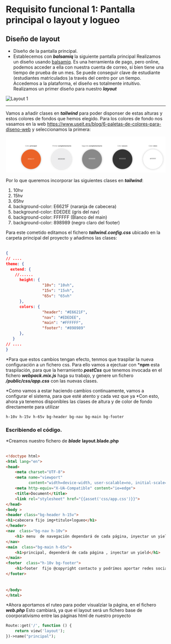 # Requisito funcional 1: Pantalla principal o layout y logueo
## Diseño de layout
* Diseño de la pantalla principal.
* Establecemos con ***balsamiq*** la siguiente pantalla principal
 Realizamos un diseño usando [balsamiq](https://balsamiq.cloud/). Es una herramienta de pago, pero online, podemos acceder a ella con nuestra cuenta de correo, si bien tiene una tiempo de prueba de un mes. Se puede conseguir clave de estudiante (estudiantes matriculados )a través del centro por un tiempo.
  Accedemos a la plataforma, el diseño es totalmente intuitivo. Realizamos un primer diseño para nuestro ***layout***

![Layout 1 ](../imagenes/mokups/layout_1.png)
***


Vamos a añadir clases en ***tailwind*** para poder disponser de estas alturas y estos colores de fondos que hemos
elegido. Para los colores de fondo nos vasamos en la web https://www.useit.es/blog/6-paletas-de-colores-para-diseno-web
y seleccionamos la primera:

![Colores Seleccionados](../imagenes/seleccion_colores.png)

Por lo que queremos incorporar las siguientes clases en ***tailwind***:

1. 10hv
2. 15hv
3. 65hv
4. background-color: E6621F (naranja de cabecera)
4. background-color: EDEDEE  (gris del nav)
4. background-color: FFFFFF (Blanco del main)
4. background-color: 898989 (negro claro del footer)

Para este cometido editamos el fichero ***tailwind.config.css*** ubicado en la carpeta principal del proyecto y añadimos
las clases:

```json

{
// ....
theme: {
  extend: {
    //......
      height: {
                "10v": "10vh",
                "15v": "15vh",
                "65v": "65vh"
      },
      colors: {
                "header": "#E6621F",
                "nav": "#EDEDEE",
                "main": "#FFFFFF",
                "footer": "#898989"
      },
   }
// ....
}
```

*Para que estos cambios tengan efecto, tenmos que traspilar la nueva configuración a un fichero css. Para ello vamos a ejectuar con ***npm** esta traspilación, para que la herramiento ***postCss*** que tenemos invocada en el fichero ***webpack.mix.js*** haga su trabajo, y genere un fichero ***/public/css/app.css*** con las nuevas clases.

*Como vamos a estar haciendo cambios continuamente, vamos a configurar el sistema, para que esté atento y cada vez que ya
*Con esto, ahora ya tenemos disponibles las clases de altura y de color de fondo directamente para utilizar

```css
h-10v h-15v h-65v bg-header bg-nav bg-main bg-footer
```

### Escribiendo el código.

*Creamos nuestro fichero de ***blade*** **layout.blade.php**
```html

<!doctype html>
<html lang="en">
<head>
    <meta charset="UTF-8">
    <meta name="viewport"
          content="width=device-width, user-scalable=no, initial-scale=1.0, maximum-scale=1.0, minimum-scale=1.0">
    <meta http-equiv="X-UA-Compatible" content="ie=edge">
    <title>Document</title>
    <link rel="stylesheet" href="{{asset('css/app.css')}}">
</head>
<body >
<header class="bg-header h-15v">
<h1>cabecera fijo img+titulo+logueo</h1>
</header>
<nav  class="bg-nav h-10v">
    <h1> menu  de navegación dependará de cada página, inyectar un yield</h1>
</nav>
<main  class="bg-main h-65v">
    <h1>principal, dependerá de cada página , inyectar un yield</h1>
</main>
<footer  class="h-10v bg-footer">
    <h1>footer  fijo @copyright contacto y podrímos aportar redes sociales</h1>
</footer>


</body>
</html>

```
*Ahora aportamos el ruteo para poder visualziar la página, en el fichero ***web.php*** Esto cambiará, ya que el layout será un fichero base de coorporativismo entre  las páginas html de nuestro proyecto
```php
Route::get('/', function () {
    return view('layout');
})->name("principal");

```







